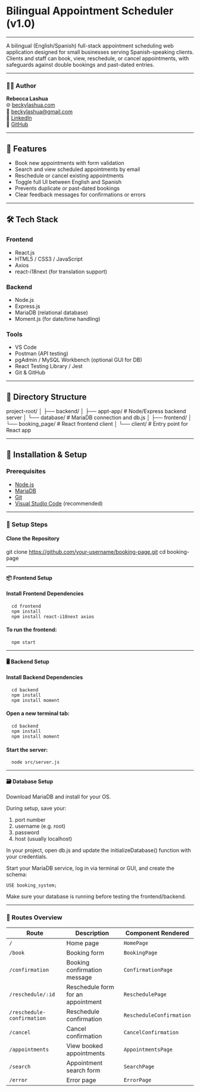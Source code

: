 # Bilingual Appointment Scheduler (v1.0)

--- 
A bilingual (English/Spanish) full-stack appointment scheduling web application designed for small businesses serving Spanish-speaking clients. Clients and staff can book, view, reschedule, or cancel appointments, with safeguards against double bookings and past-dated entries.

---

### 👩‍💻 Author

**Rebecca Lashua**  
🌐 [beckylashua.com](https://beckylashua.com)   
📧 [beckylashua@gmail.com](mailto:beckylashua@gmail.com)     
🔗 [LinkedIn](https://www.linkedin.com/in/rebecca-lashua-a75096231/)  
🐙 [GitHub](https://github.com/BeckyLashua)


---


## 🚀 Features

- Book new appointments with form validation
- Search and view scheduled appointments by email
- Reschedule or cancel existing appointments
- Toggle full UI between English and Spanish
- Prevents duplicate or past-dated bookings
- Clear feedback messages for confirmations or errors


---


## 🛠️ Tech Stack

### Frontend
- React.js
- HTML5 / CSS3 / JavaScript
- Axios
- react-i18next (for translation support)

### Backend
- Node.js
- Express.js
- MariaDB (relational database)
- Moment.js (for date/time handling)

### Tools
- VS Code
- Postman (API testing)
- pgAdmin / MySQL Workbench (optional GUI for DB)
- React Testing Library / Jest
- Git & GitHub


---


## 📁 Directory Structure
project-root/ │ ├── backend/ │ ├── appt-app/ # Node/Express backend server │ └── database/ # MariaDB connection and db.js │ ├── frontend/ │ └── booking_page/ # React frontend client │ └── client/ # Entry point for React app


---


## 🧩 Installation & Setup

### Prerequisites
- [Node.js](https://nodejs.org/)
- [MariaDB](https://mariadb.org/download/)
- [Git](https://git-scm.com/)
- [Visual Studio Code](https://code.visualstudio.com/) (recommended)

---

### 🔧 Setup Steps

#### Clone the Repository
   git clone https://github.com/your-username/booking-page.git
   cd booking-page

---

#### 📦 Frontend Setup
#### Install Frontend Dependencies
      cd frontend
      npm install
      npm install react-i18next axios
#### To run the frontend:
      npm start

---

#### 🖥️ Backend Setup
#### Install Backend Dependencies
      cd backend
      npm install
      npm install moment
#### Open a new terminal tab:
      cd backend
      npm install
      npm install moment
#### Start the server:
      node src/server.js

---

#### 🗃️ Database Setup
Download MariaDB and install for your OS.

During setup, save your:

1. port number
2. username (e.g. root)
3. password
4. host (usually localhost)

In your project, open db.js and update the initializeDatabase() function with your credentials.

Start your MariaDB service, log in via terminal or GUI, and create the schema:

<code>USE booking_system;</code>

Make sure your database is running before testing the frontend/backend.


---


### 📌 Routes Overview
| Route                          | Description                         | Component Rendered            |
|-------------------------------|-------------------------------------|-------------------------------|
| `/`                            | Home page                           | `HomePage`                    |
| `/book`                        | Booking form                        | `BookingPage`                 |
| `/confirmation`               | Booking confirmation message        | `ConfirmationPage`           |
| `/reschedule/:id`            | Reschedule form for an appointment  | `ReschedulePage`             |
| `/reschedule-confirmation`   | Reschedule confirmation             | `RescheduleConfirmation`     |
| `/cancel`                    | Cancel confirmation                 | `CancelConfirmation`         |
| `/appointments`              | View booked appointments            | `AppointmentsPage`           |
| `/search`                    | Appointment search form             | `SearchPage`                 |
| `/error`                     | Error page                          | `ErrorPage`                  |

